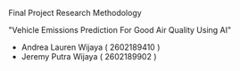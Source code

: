 Final Project Research Methodology

"Vehicle Emissions Prediction For Good Air Quality Using AI"

- Andrea Lauren Wijaya ( 2602189410 )
- Jeremy Putra Wijaya ( 2602189902 )
